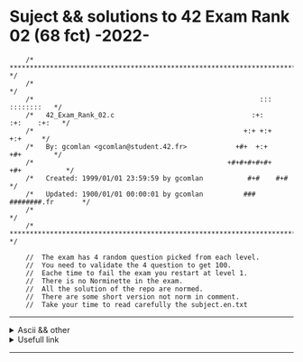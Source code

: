# Suject && solutions to 42 Exam Rank 02 (68 fct) -2022-

```
	/* ************************************************************************** */
	/*                                                                            */
	/*                                                        :::      ::::::::   */
	/*   42_Exam_Rank_02.c                                  :+:      :+:    :+:   */
	/*                                                    +:+ +:+         +:+     */
	/*   By: gcomlan <gcomlan@student.42.fr>            +#+  +:+       +#+        */
	/*                                                +#+#+#+#+#+   +#+           */
	/*   Created: 1999/01/01 23:59:59 by gcomlan           #+#    #+#             */
	/*   Updated: 1900/01/01 00:00:01 by gcomlan          ###   ########.fr       */
	/*                                                                            */
	/* ************************************************************************** */

	//	The exam has 4 random question picked from each level.
	//	You need to validate the 4 question to get 100.
	//	Eache time to fail the exam you restart at level 1.
	//	There is no Norminette in the exam.
	// 	All the solution of the repo are normed.
	// 	There are some short version not norm in comment.
	//	Take your time to read carefully the subject.en.txt
```

----

<details>
<summary>Ascii && other</summary>
## DIGIT
0 (48) 1 (49) 2 (50) 3 (51) 4 (52) 5 (53) 6 (54) 7 (55) 8 (56) 9 (57)

##ALPHA

A (65) B (66) C (67) D (68) E (69) F (70) G (71) H (72) I (73) J (74) K (75) L (76) M (77) N (78) O (79) P (80) Q (81) R (82) S (83) T (84) U (85) V (86) W (87) X (88) Y (89) Z (90)

a (97) b (98) c (99) d (100) e (101) f (102) g (103) h (104) i (105) j (106) k (107) l (108) m (109) n (110) o (111) p (112) q (113) r (114) s (115) t (116) u (117) v (118) w (119) x (120) y (121) z (122)

Underscore _ (95)
Space   (32) // + 32 pour changer en minuscule
Plus sign '+' (43)
Minus sign '-' (45)
Diviser sign '/' (47)
Modulo sign % (37)
isspace();
Horizontal tab '\t' (9)
Vertiacal tab '\v' (11)
New Line  \n (10)
Form feed '\f' (12)
Carriage return '\r' (13)

str[idx] += 32; put in lowecase
str[idx] -= 32; put in upercase

printf - > #include <stdio.h>
malloc - > #include <stdlib.h>
NULL && size_t -> #include <stddef.h>

alway return the type of your fct
alway nit your varible
inc your idx directly when you enter a while loop
alway secure your malloc just after initialized
comment main if ask a fonction

make tab of same logic

sting manipulation
linked list
argument
etc


argument vector table

0 program name
1
2
4

argc -> argument cunt eauql
argv -> argument vector

</details>

<details>
<summary>Usefull link</summary>
https://github.com/JCluzet/42_GradeMe

https://github.com/Binary-Hackers/42_Subjects

https://github.com/48d31kh413k/1337-Piscine-42

https://github.com/luta-wolf/42-examrank

https://github.com/barimehdi77/42-piscine-exam

https://github.com/jraleman/42.Exam-C

https://github.com/fwuensche/42-exam-miner

https://github.com/pasqualerossi/42-School-Exam-Rank-02
</details>

----
